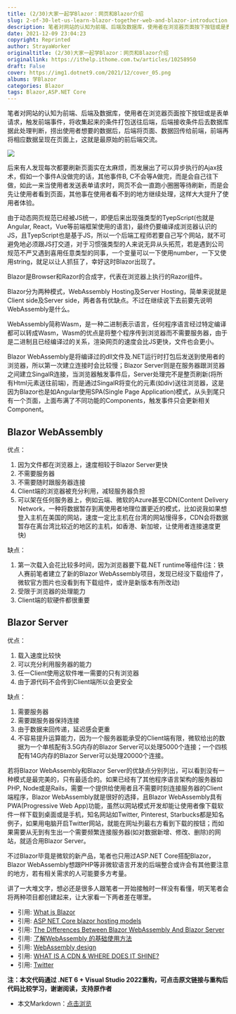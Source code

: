 ```yaml
---
title: (2/30)大家一起学Blazor：网页和Blazor介绍
slug: 2-of-30-let-us-learn-blazor-together-web-and-blazor-introduction
description: 笔者对网站的认知为前端、后端及数据库，使用者在浏览器页面按下按钮或是表单请求，触发前端事件，将收集起来的条件打包送往后端
date: 2021-12-09 23:04:23
copyright: Reprinted
author: StrayaWorker
originaltitle: (2/30)大家一起学Blazor：网页和Blazor介绍
originallink: https://ithelp.ithome.com.tw/articles/10258950
draft: False
cover: https://img1.dotnet9.com/2021/12/cover_05.png
albums: 学Blazor
categories: Blazor
tags: Blazor,ASP.NET Core
---
```


笔者对网站的认知为前端、后端及数据库，使用者在浏览器页面按下按钮或是表单请求，触发前端事件，将收集起来的条件打包送往后端，后端接收条件后去数据库据此处理判断，捞出使用者想要的数据后，后端将页面、数据回传给前端，前端再将相应数据呈现在页面上，这就是最原始的前后端交流。

![](https://img1.dotnet9.com/2021/12/0601.jpg)

后来有人发现每次都要刷新页面实在太麻烦，而发展出了可以异步执行的Ajax技术，假如一个事件A没做完的话，其他事件B, C不会等A做完，而是会自己往下做，如此一来当使用者发送表单请求时，网页不会一直跑小圈圈等待刷新，而是会先让使用者看到页面，其他事在使用者看不到的地方继续处理，这样大大提升了使用者体验。

由于动态网页规范已经被JS统一，即便后来出现强类型的TyepScript(也就是Angular, React，Vue等前端框架使用的语言)，最终仍要编译成浏览器认识的JS，且TyepScript也是基于JS，所以一个后端工程师若要自己写个网站，就不可避免地必须跟JS打交道，对于习惯强类型的人来说无异从头拓荒，若是遇到公司规范不严又遇到喜用任意类型的同事，一个变量可以一下使用number，一下又使用string，就足以让人抓狂了，幸好这时Blazor出现了。

Blazor是Browser和Razor的合成字，代表在浏览器上执行的Razor组件。

Blazor分为两种模式，WebAssembly Hosting及Server Hosting，简单来说就是Client side及Server side，两者各有优缺点。不过在继续说下去前要先说明WebAssembly是什么。

WebAssembly简称Wasm，是一种二进制表示语言，任何程序语言经过特定编译都可以转成Wasm，Wasm的优点是将整个程序传到浏览器而不需要服务器，由于是二进制且已经编译过的关系，渲染网页的速度会比JS更快，文件也会更小。

Blazor WebAssembly是将编译过的dll文件及.NET运行时打包后发送到使用者的浏览器，所以第一次建立连接时会比较慢；Blazor Server则是在服务器跟浏览器之间建立SingalR连接，当浏览器触发事件后，Server处理完不是整页刷新(将所有Html元素送往前端)，而是通过SingalR将变化的元素(如div)送往浏览器，这是因为Blazor也是如Angular使用SPA(Single Page Application)模式，从头到尾只有一个页面，上面布满了不同功能的Components，触发事件只会更新相关Component。

## Blazor WebAssembly

优点：

1. 因为文件都在浏览器上，速度相较于Blazor Server更快
2. 不需要服务器
3. 不需要随时跟服务器连接
4. Client端的浏览器被充分利用，减轻服务器负担
5. 可以架在任何服务器上，例如云端、微软的Azure甚至CDN(Content Delivery Network，一种将数据暂存到离使用者地理位置更近的模式，比如说我如果想登入主机在美国的网站，速度一定比主机在台湾的网站慢得多，CDN会将数据暂存在离台湾比较近的地区的主机，如香港、新加坡，让使用者连接速度更快)

缺点：

1. 第一次载入会花比较多时间，因为浏览器要下载.NET runtime等组件(注：铁人赛前笔者建立了新的Blazor WebAssembly项目，发现已经没下载组件了，微软官方图片也没看到有下载组件，或许是新版本有所改动)
2. 受限于浏览器的处理能力
3. Client端的软硬件都很重要

## Blazor Server

优点：

1. 载入速度比较快
2. 可以充分利用服务器的能力
3. 任一Client使用这软件唯一需要的只有浏览器
4. 由于源代码不会传到Client端所以会更安全

缺点：

1. 需要服务器
2. 需要跟服务器保持连接
3. 由于数据来回传递，延迟感会更重
4. 不容易提升运算能力，因为一个服务器能承受的Client端有限，微软给出的数据为一个单核配有3.5G内存的Blazor Server可以处理5000个连接；一个四核配有14G内存的Blazor Server可以处理20000个连接。

若将Blazor WebAssembly和Blazor Server的优缺点分别列出，可以看到没有一种模式是最完美的，只有最适合的。如果已经有了其他程序语言架构的服务器如PHP, Node或是Rails，需要一个提供给使用者且不需要时刻连接服务器的Client端程序，Blazor WebAssembly就是很好的选择，且Blazor WebAssembly具有PWA(Progressive Web App)功能，虽然以网站模式开发却能让使用者像下载软件一样下载到桌面或是手机，知名网站如Twitter, Pinterest, Starbucks都是知名例子，如果用电脑开启Twitter网站，就能在网址列最右方看到下载的按钮；而如果需要从无到有生出一个需要频繁连接服务器(如对数据新增、修改、删除)的网站，就适合用Blazor Server。

不过Blazor毕竟是微软的新产品，笔者也只用过ASP.NET Core搭配Blazor，Blazor WebAssembly想跟PHP等非微软语言开发的后端整合或许会有其他要注意的地方，若有相关需求的人可能要多方考量。

讲了一大堆文字，想必还是很多人跟笔者一开始接触时一样没有看懂，明天笔者会将两种项目都创建起来，让大家看一下两者差在哪里。

- 引用: [What is Blazor](https://www.youtube.com/watch?v=uuzi3SmCLVo)
- 引用: [ASP NET Core blazor hosting models](https://www.youtube.com/watch?v=xN1ffDrdYds)
- 引用: [The Differences Between Blazor WebAssembly And Blazor Server](https://hackernoon.com/the-differences-between-blazor-webassembly-and-blazor-server-wir31my)
- 引用: [了解WebAssembly 的基础使用方法](https://blog.techbridge.cc/2017/06/17/webassembly-js-future/)
- 引用: [WebAssembly design](https://github.com/WebAssembly/design/blob/main/Security.md)
- 引用: [WHAT IS A CDN & WHERE DOES IT SHINE?](https://www.cdnetworks.com/what-is-a-cdn/)
- 引用: [Twitter](https://twitter.com/?lang=zh-tw)

**注：本文代码通过 .NET 6 + Visual Studio 2022重构，可点击原文链接与重构后代码比较学习，谢谢阅读，支持原作者**

- 本文Markdown：[点击浏览](https://github.com/dotnet9/Assets.Dotnet9/blob/main/2021/12/2021-12-09_03.md)